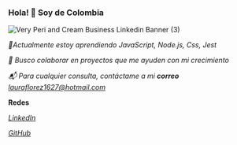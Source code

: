 ### Hola! 👋 Soy de Colombia


![Very Peri and Cream Business Linkedin Banner (3)](https://user-images.githubusercontent.com/121992038/236929722-e20916eb-d098-4cc1-96b1-929a2072849c.png)

*🌱Actualmente estoy aprendiendo JavaScript, Node.js, Css, Jest*

*👯 Busco colaborar en proyectos que me ayuden con mi crecimiento*

*📬 Para cualquier consulta, contáctame a mi ***correo*** lauraflorez1627@hotmail.com*

**Redes**

*[ LinkedIn ](https://www.linkedin.com/in/laura-fl%C3%B3rez/)*

*[ GitHub ](https://github.com/lauraflorezt/lauraflorezt)*




